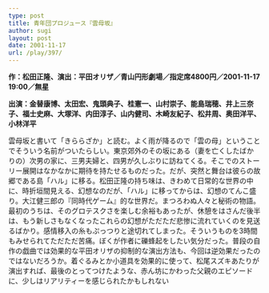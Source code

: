 ```yaml
---
type: post
title: 青年団プロジュース『雲母坂』
author: sugi
layout: post
date: 2001-11-17
url: /play/397/
---
```

**作：松田正隆、演出：平田オリザ／青山円形劇場／指定席4800円／2001-11-17 19:00／無星**

**出演：金替康博、太田宏、鬼頭典子、桂憲一、山村崇子、能島瑞穂、井上三奈子、福士史麻、大塚洋、内田淳子、山内健司、木崎友紀子、松井周、奥田洋平、小林洋平**

雲母坂と書いて「きららざか」と読む。よく雨が降るので「雲の母」ということでそういう名前がついたらしい。東京郊外のその坂にある（妻を亡くしたばかりの）次男の家に、三男夫婦と、四男が久しぶりに訪ねてくる。そこでのストーリー展開はなかなかに期待を持たせるものだった。だが、突然と舞台は彼らの故郷である島「ハル」に移る。松田正隆の持ち味は、きわめて日常的な世界の中に、時折垣間見える、幻想なのだが、「ハル」に移ってからは、幻想のてんこ盛り。大江健三郎の『同時代ゲーム』的な世界だ。まつろわぬ人々と秘術の物語。最初のうちは、そのグロテスクさを楽しむ余裕もあったが、休憩をはさんだ後半は、もう新しさもなくなったこれらの幻想がただただ悲惨に流れていくのを見送るばかり。感情移入の糸もぷっつりと途切れてしまった。そういうものを3時間もみせられてただただ苦痛。ぼくが作者に礫蜂起をしたい気分だった。普段の自作の戯曲では効果的な平田オリザの抑制的な演出方法も、今回は逆効果だったのではないだろうか。着ぐるみとか小道具を効果的に使って、松尾スズキあたりが演出すれば、最後のとってつけたような、赤ん坊にかわった父親のエピソードに、少しはリアリティーを感じられたかもしれない

